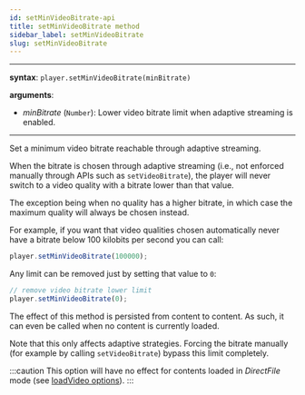 ```yaml
---
id: setMinVideoBitrate-api
title: setMinVideoBitrate method
sidebar_label: setMinVideoBitrate
slug: setMinVideoBitrate
---
```


---

**syntax**: `player.setMinVideoBitrate(minBitrate)`

**arguments**:

- _minBitrate_ (`Number`): Lower video bitrate limit when adaptive streaming
  is enabled.

---

Set a minimum video bitrate reachable through adaptive streaming.

When the bitrate is chosen through adaptive streaming (i.e., not enforced
manually through APIs such as `setVideoBitrate`), the player will never switch
to a video quality with a bitrate lower than that value.

The exception being when no quality has a higher bitrate, in which case the
maximum quality will always be chosen instead.

For example, if you want that video qualities chosen automatically never have
a bitrate below 100 kilobits per second you can call:

```js
player.setMinVideoBitrate(100000);
```

Any limit can be removed just by setting that value to `0`:

```js
// remove video bitrate lower limit
player.setMinVideoBitrate(0);
```

The effect of this method is persisted from content to content. As such, it can
even be called when no content is currently loaded.

Note that this only affects adaptive strategies. Forcing the bitrate manually
(for example by calling `setVideoBitrate`) bypass this limit completely.

:::caution
This option will have no effect for contents loaded in _DirectFile_
mode (see [loadVideo options](./../basicMethods/loadVideo.md#transport)).
:::
